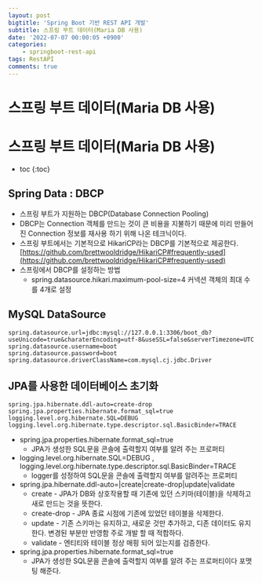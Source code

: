 ```yaml
---
layout: post
bigtitle: 'Spring Boot 기반 REST API 개발'
subtitle: 스프링 부트 데이터(Maria DB 사용)
date: '2022-07-07 00:00:05 +0900'
categories:
    - springboot-rest-api
tags: RestAPI
comments: true
---
```


# 스프링 부트 데이터(Maria DB 사용)

# 스프링 부트 데이터(Maria DB 사용)
* toc
{:toc}


## Spring Data : DBCP
  + 스프링 부트가 지원하는 DBCP(Database Connection Pooling) 
  + DBCP는 Connection 객체를 만드는 것이 큰 비용을 지불하기 때문에 미리 만들어진 Connection 정보를 재사용 하기 위해 나온 테크닉이다.
  + 스프링 부트에서는 기본적으로 HikariCP라는 DBCP를 기본적으로 제공한다. [https://github.com/brettwooldridge/HikariCP#frequently-used](https://github.com/brettwooldridge/HikariCP#frequently-used)
  + 스프링에서 DBCP를 설정하는 방법
    + spring.datasource.hikari.maximum-pool-size=4 커넥션 객체의 최대 수를 4개로 설정

## MySQL DataSource

~~~properties
spring.datasource.url=jdbc:mysql://127.0.0.1:3306/boot_db?useUnicode=true&charaterEncoding=utf-8&useSSL=false&serverTimezone=UTC
spring.datasource.username=boot
spring.datasource.password=boot
spring.datasource.driverClassName=com.mysql.cj.jdbc.Driver
~~~

## JPA를 사용한 데이터베이스 초기화

~~~properties
spring.jpa.hibernate.ddl-auto=create-drop
spring.jpa.properties.hibernate.format_sql=true
logging.level.org.hibernate.SQL=DEBUG
logging.level.org.hibernate.type.descriptor.sql.BasicBinder=TRACE
~~~

+ spring.jpa.properties.hibernate.format_sql=true
  + JPA가 생성한 SQL문을 콘솔에 출력할지 여부를 알려 주는 프로퍼티
+ logging.level.org.hibernate.SQL=DEBUG , logging.level.org.hibernate.type.descriptor.sql.BasicBinder=TRACE
  + logger를 성정하여 SQL문을 콘솔에 출력할지 여부를 알려주는 프로퍼티
+ spring.jpa.hibernate.ddl-auto=|create|create-drop|update|validate
  + create - JPA가 DB와 상호작용할 때 기존에 있던 스키마(테이블)을 삭제하고 새로 만드는 것을 뜻한다.
  + create-drop - JPA 종료 시점에 기존에 있었던 테이블을 삭제한다.
  + update - 기존 스키마는 유지하고, 새로운 것만 추가하고, 디존 데이터도 유지한다. 변경된 부분만 반영함 주로 개발 할 때 적합하다.
  + validate - 엔티티와 테이블 정상 매핑 되어 있는지를 검증한다.
+ spring.jpa.properties.hibernate.format_sql=true
  + JPA가 생성한 SQL문을 콘솔에 출력할지 여부를 알려 주는 프로퍼티이다 포맷팅 해준다.
